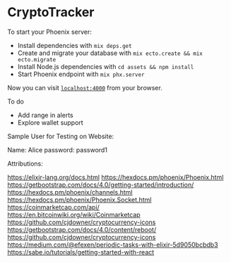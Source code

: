 # CryptoTracker

To start your Phoenix server:

  * Install dependencies with `mix deps.get`
  * Create and migrate your database with `mix ecto.create && mix ecto.migrate`
  * Install Node.js dependencies with `cd assets && npm install`
  * Start Phoenix endpoint with `mix phx.server`

Now you can visit [`localhost:4000`](http://localhost:4000) from your browser.

To do
- Add range in alerts
- Explore wallet support

Sample User for Testing on Website:

Name: Alice
password: password1

Attributions: 

https://elixir-lang.org/docs.html
https://hexdocs.pm/phoenix/Phoenix.html
https://getbootstrap.com/docs/4.0/getting-started/introduction/
https://hexdocs.pm/phoenix/channels.html
https://hexdocs.pm/phoenix/Phoenix.Socket.html
https://coinmarketcap.com/api/
https://en.bitcoinwiki.org/wiki/Coinmarketcap
https://github.com/cjdowner/cryptocurrency-icons
https://getbootstrap.com/docs/4.0/content/reboot/
https://github.com/cjdowner/cryptocurrency-icons
https://medium.com/@efexen/periodic-tasks-with-elixir-5d9050bcbdb3
https://sabe.io/tutorials/getting-started-with-react

